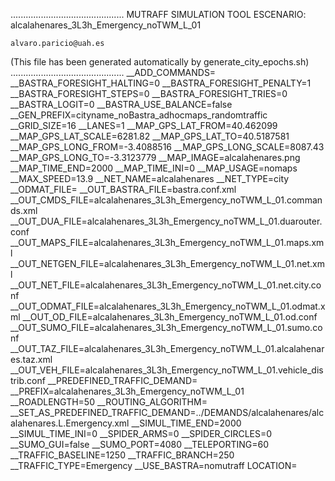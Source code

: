 .............................................
    MUTRAFF SIMULATION TOOL
    ESCENARIO: alcalahenares_3L3h_Emergency_noTWM_L_01

    alvaro.paricio@uah.es
(This file has been generated automatically by generate_city_epochs.sh)
.............................................
__ADD_COMMANDS=
__BASTRA_FORESIGHT_HALTING=0
__BASTRA_FORESIGHT_PENALTY=1
__BASTRA_FORESIGHT_STEPS=0
__BASTRA_FORESIGHT_TRIES=0
__BASTRA_LOGIT=0
__BASTRA_USE_BALANCE=false
__GEN_PREFIX=cityname_noBastra_adhocmaps_randomtraffic
__GRID_SIZE=16
__LANES=1
__MAP_GPS_LAT_FROM=40.462099
__MAP_GPS_LAT_SCALE=6281.82
__MAP_GPS_LAT_TO=40.5187581
__MAP_GPS_LONG_FROM=-3.4088516
__MAP_GPS_LONG_SCALE=8087.43
__MAP_GPS_LONG_TO=-3.3123779
__MAP_IMAGE=alcalahenares.png
__MAP_TIME_END=2000
__MAP_TIME_INI=0
__MAP_USAGE=nomaps
__MAX_SPEED=13.9
__NET_NAME=alcalahenares
__NET_TYPE=city
__ODMAT_FILE=
__OUT_BASTRA_FILE=bastra.conf.xml
__OUT_CMDS_FILE=alcalahenares_3L3h_Emergency_noTWM_L_01.commands.xml
__OUT_DUA_FILE=alcalahenares_3L3h_Emergency_noTWM_L_01.duarouter.conf
__OUT_MAPS_FILE=alcalahenares_3L3h_Emergency_noTWM_L_01.maps.xml
__OUT_NETGEN_FILE=alcalahenares_3L3h_Emergency_noTWM_L_01.net.xml
__OUT_NET_FILE=alcalahenares_3L3h_Emergency_noTWM_L_01.net.city.conf
__OUT_ODMAT_FILE=alcalahenares_3L3h_Emergency_noTWM_L_01.odmat.xml
__OUT_OD_FILE=alcalahenares_3L3h_Emergency_noTWM_L_01.od.conf
__OUT_SUMO_FILE=alcalahenares_3L3h_Emergency_noTWM_L_01.sumo.conf
__OUT_TAZ_FILE=alcalahenares_3L3h_Emergency_noTWM_L_01.alcalahenares.taz.xml
__OUT_VEH_FILE=alcalahenares_3L3h_Emergency_noTWM_L_01.vehicle_distrib.conf
__PREDEFINED_TRAFFIC_DEMAND=
__PREFIX=alcalahenares_3L3h_Emergency_noTWM_L_01
__ROADLENGTH=50
__ROUTING_ALGORITHM=
__SET_AS_PREDEFINED_TRAFFIC_DEMAND=../DEMANDS/alcalahenares/alcalahenares.L.Emergency.xml
__SIMUL_TIME_END=2000
__SIMUL_TIME_INI=0
__SPIDER_ARMS=0
__SPIDER_CIRCLES=0
__SUMO_GUI=false
__SUMO_PORT=4080
__TELEPORTING=60
__TRAFFIC_BASELINE=1250
__TRAFFIC_BRANCH=250
__TRAFFIC_TYPE=Emergency
__USE_BASTRA=nomutraff
LOCATION=    <location netOffset="-465343.12,-4479111.07" convBoundary="0.00,0.00,8087.43,6281.82" origBoundary="-3.408842,40.462103,-3.312420,40.518754" projParameter="+proj=utm +zone=30 +ellps=WGS84 +datum=WGS84 +units=m +no_defs"/>
